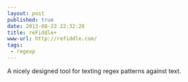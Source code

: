 ```yaml
---
layout: post
published: true
date: 2013-08-22 22:32:28
title: reFiddle+
www-url: http://refiddle.com/
tags: 
 - regexp
---
```


A nicely designed tool for texting regex patterns against text. 